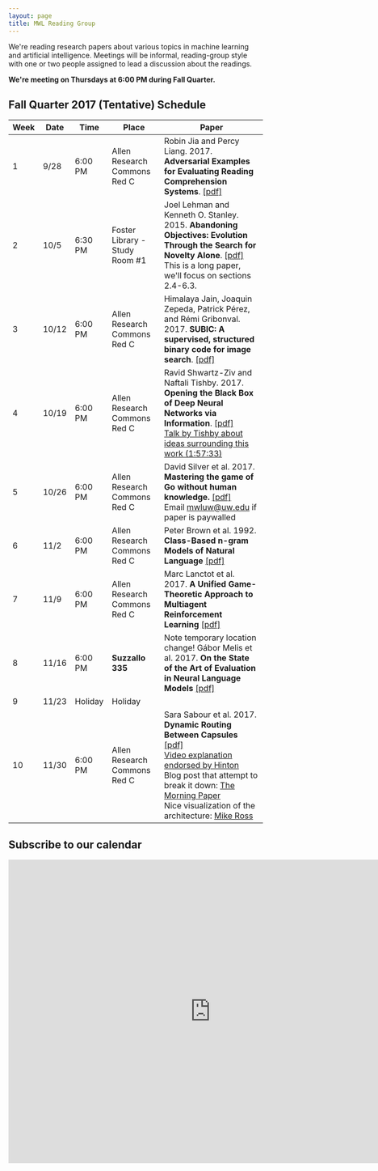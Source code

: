 ```yaml
---
layout: page
title: MWL Reading Group
---
```


We're reading research papers about various topics in machine learning and
artificial intelligence. Meetings will be informal, reading-group style with one
or two people assigned to lead a discussion about the readings.

**We're meeting on Thursdays at 6:00 PM during Fall Quarter.**

## Fall Quarter 2017 (Tentative) Schedule

| Week | Date | Time | Place | Paper |
|------|------|------|-------|-------|
|    1 | 9/28 | 6:00 PM | Allen Research Commons Red C | Robin Jia and Percy Liang. 2017. **Adversarial Examples for Evaluating Reading Comprehension Systems**. [[pdf]](https://www.semanticscholar.org/paper/Adversarial-Examples-for-Evaluating-Reading-Compre-Jia-Liang/1e845782ffd510efea1a031e5a9ed7b28d23d662) |
|    2 | 10/5 | 6:30 PM | Foster Library - Study Room #1 | Joel Lehman and Kenneth O. Stanley. 2015. **Abandoning Objectives: Evolution Through the Search for Novelty Alone**. [[pdf]](https://www.semanticscholar.org/paper/Abandoning-Objectives-Evolution-Through-the-Search-Lehman-Stanley/44a7d9492c30bfa57f69efa6f0fbbe39da666752) <br> This is a long paper, we'll focus on sections 2.4-6.3.|
|    3 | 10/12 | 6:00 PM | Allen Research Commons Red C | Himalaya Jain, Joaquin Zepeda, Patrick Pérez, and Rémi Gribonval. 2017. **SUBIC: A supervised, structured binary code for image search**. [[pdf]](https://www.semanticscholar.org/paper/SUBIC-A-supervised-structured-binary-code-for-imag-Jain-Zepeda/6598630bec131a1da9a8fb6cd6b17a1f8bbd48a9) |
|    4 | 10/19 | 6:00 PM | Allen Research Commons Red C | Ravid Shwartz-Ziv and Naftali Tishby. 2017. **Opening the Black Box of Deep Neural Networks via Information**. [[pdf]](https://www.semanticscholar.org/paper/Opening-the-Black-Box-of-Deep-Neural-Networks-via-Shwartz-Ziv-Tishby/0b304b127a9290d37d83e2f32d35e045bbb8d339) <br> [Talk by Tishby about ideas surrounding this work (1:57:33)](https://www.youtube.com/watch?v=RKvS958AqGY&t=530s) |
|    5 | 10/26 | 6:00 PM | Allen Research Commons Red C | David Silver et al. 2017. **Mastering the game of Go without human knowledge.** [[pdf]](https://www.nature.com/nature/journal/v550/n7676/full/nature24270.html) <br> Email mwluw@uw.edu if paper is paywalled|
|    6 | 11/2 | 6:00 PM | Allen Research Commons Red C | Peter Brown et al. 1992. **Class-Based n-gram Models of Natural Language** [[pdf]](https://www.semanticscholar.org/paper/Class-Based-n-gram-Models-of-Natural-Language-Brown-Pietra/783480acff435bfbc15ffcdb4f15eccddaa0c810)|
|    7 | 11/9 | 6:00 PM | Allen Research Commons Red C |  Marc Lanctot et al. 2017. **A Unified Game-Theoretic Approach to Multiagent Reinforcement Learning** [[pdf]](https://arxiv.org/abs/1711.00832) |
|    8 | 11/16 | 6:00 PM | **Suzzallo 335** | Note temporary location change! Gábor Melis et al. 2017. **On the State of the Art of Evaluation in Neural Language Models** [[pdf]](https://arxiv.org/abs/1707.05589) |
|    9 | 11/23 | Holiday | Holiday |                     |
|   10 | 11/30 | 6:00 PM | Allen Research Commons Red C | Sara Sabour et al. 2017. **Dynamic Routing Between Capsules** [[pdf]](https://arxiv.org/abs/1710.09829) <br> [Video explanation endorsed by Hinton](https://www.youtube.com/watch?v=pPN8d0E3900)<br> Blog post that attempt to break it down: [The Morning Paper](https://blog.acolyer.org/2017/11/13/dynamic-routing-between-capsules/) <br> Nice visualization of the architecture: [Mike Ross](https://medium.com/@mike_ross/a-visual-representation-of-capsule-network-computations-83767d79e737) |

## Subscribe to our calendar

<iframe src="https://calendar.google.com/calendar/embed?src=n1h36rcrbe7fj7fk78bthomjt8%40group.calendar.google.com&ctz=America/Los_Angeles" style="border: 0" width="800" height="600" frameborder="0" scrolling="no"></iframe>
